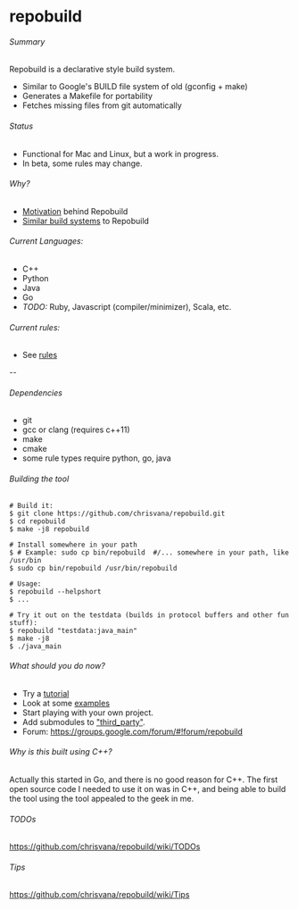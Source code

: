 repobuild
==========

###### Summary
Repobuild is a declarative style build system.
- Similar to Google's BUILD file system of old (gconfig + make)
- Generates a Makefile for portability
- Fetches missing files from git automatically

###### Status
- Functional for Mac and Linux, but a work in progress.
- In beta, some rules may change.

###### Why?
- [Motivation](https://github.com/chrisvana/repobuild/wiki/Motivation) behind Repobuild
- [Similar build systems](https://github.com/chrisvana/repobuild/wiki/Similar-Build-Systems) to Repobuild

###### Current Languages:
- C++
- Python
- Java
- Go
- _TODO:_ Ruby, Javascript (compiler/minimizer), Scala, etc.

###### Current rules:
- See [rules](https://github.com/chrisvana/repobuild/wiki/Rules)

--
###### Dependencies
- git
- gcc or clang (requires c++11)
- make
- cmake
- some rule types require python, go, java

###### Building the tool
```
# Build it:
$ git clone https://github.com/chrisvana/repobuild.git
$ cd repobuild
$ make -j8 repobuild

# Install somewhere in your path
$ # Example: sudo cp bin/repobuild  #/... somewhere in your path, like /usr/bin
$ sudo cp bin/repobuild /usr/bin/repobuild

# Usage:
$ repobuild --helpshort
$ ...

# Try it out on the testdata (builds in protocol buffers and other fun stuff):
$ repobuild "testdata:java_main"
$ make -j8
$ ./java_main

```

###### What should you do now?
- Try a [tutorial](https://github.com/chrisvana/repobuild/wiki/Repobuild-Cpp-Tutorial)
- Look at some [examples](https://github.com/chrisvana/repobuild/wiki/Examples)
- Start playing with your own project.
- Add submodules to ["third_party"](https://github.com/chrisvana/third_party).
- Forum: https://groups.google.com/forum/#!forum/repobuild

###### Why is this built using C++?<br/>
Actually this started in Go, and there is no good reason for C++. The first open source code I needed to use it on was in C++, and being able to build the tool using the tool appealed to the geek in me.

###### TODOs
https://github.com/chrisvana/repobuild/wiki/TODOs

###### Tips
https://github.com/chrisvana/repobuild/wiki/Tips

